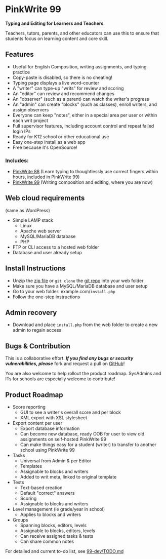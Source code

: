 # PinkWrite 99
**Typing and Editing for Learners and Teachers**

Teachers, tutors, parents, and other educators can use this to ensure that students focus on learning content and core skill.

## Features

- Useful for English Composition, writing assignments, and typing practice
- Copy-paste is disabled, so there is no cheating!
- Typing page displays a live word-counter
- A "writer" can type-up "writs" for review and scoring
- An "editor" can review and recommend changes
- An "observer" (such as a parent) can watch the writer's progress
- An "admin" can create "blocks" (such as classes), enroll writers, and assign observers
- Everyone can keep "notes", either in a special area per user or within each writ project
- Full supervisor features, including account control and repeat failed login IPs
- Ready for K12 school or other educational use
- Easy one-step install as a web app
- Free because it's OpenSource!

### Includes:
- [PinkWrite 88](https://github.com/PinkWrite/88) (Learn typing to thoughtlessly use correct fingers within hours, included in PinkWrite 99)
- [PinkWrite 99](https://github.com/PinkWrite/99) (Writing composition and editing, where you are now)

## Web cloud requirements
(same as WordPress)

- Simple LAMP stack
  - Linux
  - Apache web server
  - MySQL/MariaDB database
  - PHP
- FTP or CLI access to a hosted web folder
- Database and user already setup

## Install Instructions
- Unzip the [zip file](https://github.com/PinkWrite/99/archive/refs/heads/master.zip) or `git clone` the [git repo](https://github.com/PinkWrite/99.git) into your web folder
- Make sure you have a MySQL/MariaDB database and user setup
- Go to your web folder: example.com/`install.php`
- Follow the one-step instructions

## Admin recovery
- Download and place `install.php` from the web folder to create a new admin to regain access

## Bugs & Contribution

This is a collaborative effort. ***If you find any bugs or security vulnerabilities, please*** fork and request a pull on [GitHub](https://github.com/PinkWrite/99)!

You are also welcome to help rollout the product roadmap. SysAdmins and ITs for schools are especially welcome to contribute!

## Product Roadmap
- Score reporting
  - GUI to see a writer's overall score and per block
  - XML export with XSL stylesheet
- Export content per user
  - Export database information
  - Can become new database, ready OOB for user to view old assignments on self-hosted PinkWrite 99
  - Can make things easy for a student (writer) to transfer to another school using PinkWrite 99
- Tasks
  - Universal from Admin & per Editor
  - Templates
  - Assignable to blocks and writers
  - Added to writ meta, linked to original template
- Tests
  - Text-based creation
  - Default "correct" answers
  - Scoring
  - Assignable to blocks and writers
- Level management (ie grade/year in school)
  - Applies to blocks and writers
- Groups
  - Spanning blocks, editors, levels
  - Assignable to blocks, editors, levels
  - Can receive assigned tasks & tests
  - Can share common notes
  
For detailed and current to-do list, see [99-dev/TODO.md](https://github.com/PinkWrite/99-dev/blob/main/TODO.md)
